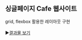 ## 싱글페이지 Cafe 웹사이트
grid, flexbox 활용한 레이아웃 구현
<br><br>
▶[결과물 보기](https://bluprint-2.tinakim.repl.co/)
